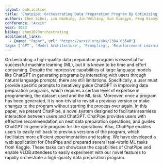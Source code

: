```yaml
---
layout: publication
title: 'Chatpipe: Orchestrating Data Preparation Program By Optimizing Human-chatgpt Interactions'
authors: Chen Sibei, Liu Hanbing, Jin Weiting, Sun Xiangyu, Feng Xiaoyao, Fan Ju, Du Xiaoyong, Tang Nan
conference: "Arxiv"
year: 2023
bibkey: chen2023orchestrating
additional_links:
  - {name: "Paper", url: "https://arxiv.org/abs/2304.03540"}
tags: ['GPT', 'Model Architecture', 'Prompting', 'Reinforcement Learning', 'Tools', 'Uncategorized']
---
```

Orchestrating a high-quality data preparation program is essential for
successful machine learning (ML), but it is known to be time and effort
consuming. Despite the impressive capabilities of large language models like
ChatGPT in generating programs by interacting with users through natural
language prompts, there are still limitations. Specifically, a user must
provide specific prompts to iteratively guide ChatGPT in improving data
preparation programs, which requires a certain level of expertise in
programming, the dataset used and the ML task. Moreover, once a program has
been generated, it is non-trivial to revisit a previous version or make changes
to the program without starting the process over again. In this paper, we
present ChatPipe, a novel system designed to facilitate seamless interaction
between users and ChatGPT. ChatPipe provides users with effective
recommendation on next data preparation operations, and guides ChatGPT to
generate program for the operations. Also, ChatPipe enables users to easily
roll back to previous versions of the program, which facilitates more efficient
experimentation and testing. We have developed a web application for ChatPipe
and prepared several real-world ML tasks from Kaggle. These tasks can showcase
the capabilities of ChatPipe and enable VLDB attendees to easily experiment
with our novel features to rapidly orchestrate a high-quality data preparation
program.
